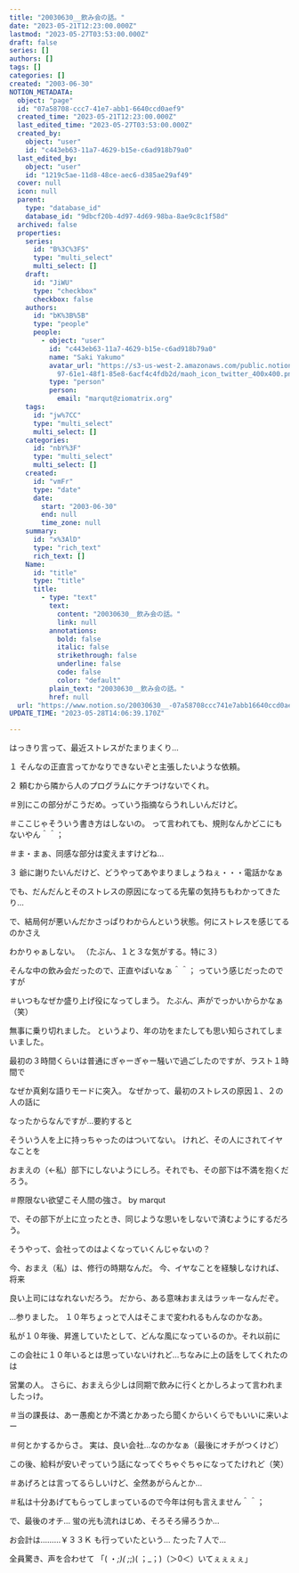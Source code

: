```yaml
---
title: "20030630__飲み会の話。"
date: "2023-05-21T12:23:00.000Z"
lastmod: "2023-05-27T03:53:00.000Z"
draft: false
series: []
authors: []
tags: []
categories: []
created: "2003-06-30"
NOTION_METADATA:
  object: "page"
  id: "07a58708-ccc7-41e7-abb1-6640ccd0aef9"
  created_time: "2023-05-21T12:23:00.000Z"
  last_edited_time: "2023-05-27T03:53:00.000Z"
  created_by:
    object: "user"
    id: "c443eb63-11a7-4629-b15e-c6ad918b79a0"
  last_edited_by:
    object: "user"
    id: "1219c5ae-11d8-48ce-aec6-d385ae29af49"
  cover: null
  icon: null
  parent:
    type: "database_id"
    database_id: "9dbcf20b-4d97-4d69-98ba-8ae9c8c1f58d"
  archived: false
  properties:
    series:
      id: "B%3C%3FS"
      type: "multi_select"
      multi_select: []
    draft:
      id: "JiWU"
      type: "checkbox"
      checkbox: false
    authors:
      id: "bK%3B%5B"
      type: "people"
      people:
        - object: "user"
          id: "c443eb63-11a7-4629-b15e-c6ad918b79a0"
          name: "Saki Yakumo"
          avatar_url: "https://s3-us-west-2.amazonaws.com/public.notion-static.com/3ad1c4\
            97-61e1-48f1-85e8-6acf4c4fdb2d/maoh_icon_twitter_400x400.png"
          type: "person"
          person:
            email: "marqut@ziomatrix.org"
    tags:
      id: "jw%7CC"
      type: "multi_select"
      multi_select: []
    categories:
      id: "nbY%3F"
      type: "multi_select"
      multi_select: []
    created:
      id: "vmFr"
      type: "date"
      date:
        start: "2003-06-30"
        end: null
        time_zone: null
    summary:
      id: "x%3AlD"
      type: "rich_text"
      rich_text: []
    Name:
      id: "title"
      type: "title"
      title:
        - type: "text"
          text:
            content: "20030630__飲み会の話。"
            link: null
          annotations:
            bold: false
            italic: false
            strikethrough: false
            underline: false
            code: false
            color: "default"
          plain_text: "20030630__飲み会の話。"
          href: null
  url: "https://www.notion.so/20030630__-07a58708ccc741e7abb16640ccd0aef9"
UPDATE_TIME: "2023-05-28T14:06:39.170Z"

---
```

<link rel="stylesheet" href="https://cdn.jsdelivr.net/npm/katex@0.16.2/dist/katex.min.css" integrity="sha384-bYdxxUwYipFNohQlHt0bjN/LCpueqWz13HufFEV1SUatKs1cm4L6fFgCi1jT643X" crossorigin="anonymous">


はっきり言って、最近ストレスがたまりまくり…


１ そんなの正直言ってかなりできないぞと主張したいような依頼。


２ 頼むから隣から人のプログラムにケチつけないでくれ。


＃別にこの部分がこうだめ。っていう指摘ならうれしいんだけど。


＃ここじゃそういう書き方はしないの。 って言われても、規則なんかどこにもないやん＾＾；


＃ま・まぁ、同感な部分は変えますけどね…


３ 爺に謝りたいんだけど、どうやってあやまりましょうねぇ・・・電話かなぁ


でも、だんだんとそのストレスの原因になってる先輩の気持ちもわかってきたり…


で、結局何が悪いんだかさっぱりわからんという状態。何にストレスを感じてるのかさえ


わかりゃぁしない。 （たぶん、１と３な気がする。特に３）


そんな中の飲み会だったので、正直やばいなぁ＾＾； っていう感じだったのですが


＃いつもなぜか盛り上げ役になってしまう。 たぶん、声がでっかいからかなぁ（笑）


無事に乗り切れました。 というより、年の功をまたしても思い知らされてしまいました。


最初の３時間くらいは普通にぎゃーぎゃー騒いで過ごしたのですが、ラスト１時間で


なぜか真剣な語りモードに突入。 なぜかって、最初のストレスの原因１、２の人の話に


なったからなんですが…要約すると


そういう人を上に持っちゃったのはついてない。 けれど、その人にされてイヤなことを


おまえの（←私）部下にしないようにしろ。それでも、その部下は不満を抱くだろう。


＃際限ない欲望こそ人間の強さ。 by marqut


で、その部下が上に立ったとき、同じような思いをしないで済むようにするだろう。


そうやって、会社ってのはよくなっていくんじゃないの？


今、おまえ（私）は、修行の時期なんだ。 今、イヤなことを経験しなければ、将来


良い上司にはなれないだろう。 だから、ある意味おまえはラッキーなんだぞ。


…参りました。 １０年ちょっとで人はそこまで変われるもんなのかなあ。


私が１０年後、昇進していたとして、どんな風になっているのか。それ以前に


この会社に１０年いるとは思っていないけれど…ちなみに上の話をしてくれたのは


営業の人。 さらに、おまえら少しは同期で飲みに行くとかしろよって言われましたっけ。


＃当の課長は、あー愚痴とか不満とかあったら聞くからいくらでもいいに来いよー


＃何とかするからさ。 実は、良い会社…なのかなぁ（最後にオチがつくけど）


この後、給料が安いぞっていう話になってぐちゃぐちゃになってたけれど（笑）


＃あげろとは言ってるらしいけど、全然あがらんとか…


＃私は十分あげてもらってしまっているので今年は何も言えません＾＾；


で、最後のオチ… 蛍の光も流れはじめ、そろそろ帰ろうか…


お会計は………￥３３Ｋ も行っていたという… たった７人で…


全員驚き、声を合わせて 「( ・_;)( ;_;)( ；_；)（＞0＜）いてぇぇぇぇ」

